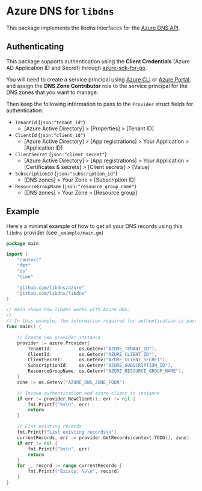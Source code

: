 # Azure DNS for `libdns`

This package implements the libdns interfaces for the [Azure DNS API](https://docs.microsoft.com/en-us/rest/api/dns/).

## Authenticating

This package supports authentication using the **Client Credentials** (Azure AD Application ID and Secret) through [azure-sdk-for-go](https://github.com/Azure/azure-sdk-for-go).

You will need to create a service principal using [Azure CLI](https://docs.microsoft.com/en-us/cli/azure/create-an-azure-service-principal-azure-cli) or [Azure Portal](https://docs.microsoft.com/en-us/azure/active-directory/develop/howto-create-service-principal-portal), and assign the **DNS Zone Contributor** role to the service principal for the DNS zones that you want to manage.

Then keep the following information to pass to the `Provider` struct fields for authentication:

* `TenantId` (`json:"tenant_id"`)
	* [Azure Active Directory] > [Properties] > [Tenant ID]
* `ClientId` (`json:"client_id"`)
	* [Azure Active Directory] > [App registrations] > Your Application > [Application ID]
* `ClientSecret` (`json:"client_secret"`)
	* [Azure Active Directory] > [App registrations] > Your Application > [Certificates & secrets] > [Client secrets] > [Value]
* `SubscriptionId` (`json:"subscription_id"`)
	* [DNS zones] > Your Zone > [Subscription ID]
* `ResourceGroupName` (`json:"resource_group_name"`)
	* [DNS zones] > Your Zone > [Resource group]

## Example

Here's a minimal example of how to get all your DNS records using this `libdns` provider (see `_example/main.go`)

```go
package main

import (
	"context"
	"fmt"
	"os"
	"time"

	"github.com/libdns/azure"
	"github.com/libdns/libdns"
)

// main shows how libdns works with Azure DNS.
//
// In this example, the information required for authentication is passed as environment variables.
func main() {

	// Create new provider instance
	provider := azure.Provider{
		TenantId:          os.Getenv("AZURE_TENANT_ID"),
		ClientId:          os.Getenv("AZURE_CLIENT_ID"),
		ClientSecret:      os.Getenv("AZURE_CLIENT_SECRET"),
		SubscriptionId:    os.Getenv("AZURE_SUBSCRIPTION_ID"),
		ResourceGroupName: os.Getenv("AZURE_RESOURCE_GROUP_NAME"),
	}
	zone := os.Getenv("AZURE_DNS_ZONE_FQDN")

	// Invoke authentication and store client to instance
	if err := provider.NewClient(); err != nil {
		fmt.Printf("%v\n", err)
		return
	}

	// List existing records
	fmt.Printf("List existing records\n")
	currentRecords, err := provider.GetRecords(context.TODO(), zone)
	if err != nil {
		fmt.Printf("%v\n", err)
		return
	}
	for _, record := range currentRecords {
		fmt.Printf("Exists: %v\n", record)
	}
}
```
